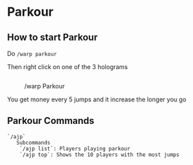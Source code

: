 # Parkour

## How to start Parkour
Do `/warp parkour`

Then right click on one of the 3 holograms 
<figure><img src="../../.gitbook/assets/warp-parkour" alt=""><figcaption><p>/warp Parkour</p></figcaption></figure>

You get money every 5 jumps and it increase the longer you go

## Parkour Commands
    `/ajp`
       Subcommands
        `/ajp list`: Players playing parkour
        `/ajp top`: Shows the 10 players with the most jumps
